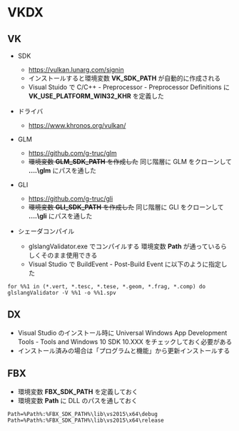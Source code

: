 # VKDX

## VK

* SDK
    * https://vulkan.lunarg.com/signin
    * インストールすると環境変数 **VK_SDK_PATH** が自動的に作成される
    * Visual Stuido で C/C++ - Preprocessor - Preprocessor Definitions に **VK_USE_PLATFORM_WIN32_KHR** を定義した
    
* ドライバ
    * https://www.khronos.org/vulkan/

* GLM
    * https://github.com/g-truc/glm
    * ~~環境変数 **GLM_SDK_PATH** を作成した~~ 同じ階層に GLM をクローンして **..\..\glm** にパスを通した
* GLI
    * https://github.com/g-truc/gli
    * ~~環境変数 **GLI_SDK_PATH** を作成した~~ 同じ階層に GLI をクローンして **..\..\gli** にパスを通した

* シェーダコンパイル
    * glslangValidator.exe でコンパイルする 環境変数 **Path** が通っているらしくそのまま使用できる
    * Visual Studio で BuildEvent - Post-Build Event に以下のように指定した 
~~~
for %%1 in (*.vert, *.tesc, *.tese, *.geom, *.frag, *.comp) do glslangValidator -V %%1 -o %%1.spv
~~~
    
## DX

 * Visual Studio のインストール時に Universal Windows App Development Tools - Tools and Windows 10 SDK 10.XXX をチェックしておく必要がある
 * インストール済みの場合は「プログラムと機能」から更新インストールする 
 
## FBX

 * 環境変数 **FBX_SDK_PATH** を定義しておく
 * 環境変数 **Path** に DLL のパスを通しておく
 ~~~
 Path=%Path%:%FBX_SDK_PATH%\lib\vs2015\x64\debug
 Path=%Path%:%FBX_SDK_PATH%\lib\vs2015\x64\release
 ~~~